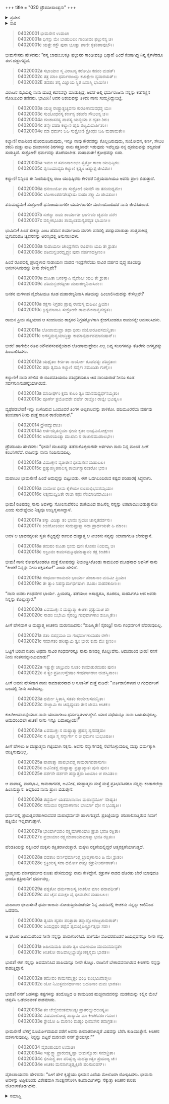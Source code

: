 +++
title = "020 ದ್ರೌಪದೀಸಾಂತ್ವನಃ"
+++

<details><summary>ಪ್ರವೇಶ</summary>


।।   ಓಂ ಓಂ ನಮೋ ನಾರಾಯಣಾಯ।।   ಶ್ರೀ ವೇದವ್ಯಾಸಾಯ ನಮಃ ।।

ಶ್ರೀ ಕೃಷ್ಣದ್ವೈಪಾಯನ ವೇದವ್ಯಾಸ ವಿರಚಿತ  

**ಶ್ರೀ ಮಹಾಭಾರತ**

**ವಿರಾಟ ಪರ್ವ**

**ಕೀಚಕವಧ ಪರ್ವ**

**ಅಧ್ಯಾಯ 20**

</details>


<details><summary>ಸಾರ</summary>

ಭೀಮನು ದ್ರೌಪದಿಯನ್ನು ಸಂತವಿಸುವುದು (1-13). ದ್ರೌಪದಿಯು ಕೀಚಕನನ್ನು ಕೊಲ್ಲು ಎಂದು ಭೀಮನಲ್ಲಿ ಕೇಳಿಕೊಳ್ಳುವುದು (14-34).

</details>


> 04020001 ಭೀಮಸೇನ ಉವಾಚ।  
04020001a ಧಿಗಸ್ತು ಮೇ ಬಾಹುಬಲಂ ಗಾಂಡೀವಂ ಫಲ್ಗುನಸ್ಯ ಚ।  
04020001c ಯತ್ತೇ ರಕ್ತೌ ಪುರಾ ಭೂತ್ವಾ ಪಾಣೀ ಕೃತಕಿಣಾವುಭೌ।।

ಭೀಮಸೇನನು ಹೇಳಿದನು: “ನನ್ನ ಬಾಹುಬಲಕ್ಕೂ ಫಲ್ಗುನನ ಗಾಂಡೀವಕ್ಕೂ ಧಿಕ್ಕಾರ! ಹಿಂದೆ ಕೆಂಪಾಗಿದ್ದ ನಿನ್ನ ಕೈಗಳೆರಡೂ ಈಗ ದಡ್ಡುಗಟ್ಟಿವೆ.

> 04020002a ಸಭಾಯಾಂ ಸ್ಮ ವಿರಾಟಸ್ಯ ಕರೋಮಿ ಕದನಂ ಮಹತ್।  
04020002c ತತ್ರ ಮಾಂ ಧರ್ಮರಾಜಸ್ತು ಕಟಾಕ್ಷೇಣ ನ್ಯವಾರಯತ್।।  
04020002E ತದಹಂ ತಸ್ಯ ವಿಜ್ಞಾಯ ಸ್ಥಿತ ಏವಾಸ್ಮಿ ಭಾಮಿನಿ।।

ವಿರಾಟನ ಸಭೆಯಲ್ಲಿ ನಾನು ದೊಡ್ಡ ಕದನವನ್ನೇ ಮಾಡುತ್ತಿದ್ದೆ. ಆದರೆ ಅಲ್ಲಿ ಧರ್ಮರಾಜನು ನನ್ನನ್ನು ಕಡೆಗಣ್ಣಿನ ನೋಟದಿಂದ ತಡೆದನು. ಭಾಮಿನಿ! ಅವನ ಆಶಯವನ್ನು ತಿಳಿದು ನಾನು ಸುಮ್ಮನಿದ್ದುಬಿಟ್ಟೆ.

> 04020003a ಯಚ್ಚ ರಾಷ್ಟ್ರಾತ್ಪ್ರಚ್ಯವನಂ ಕುರೂಣಾಮವಧಶ್ಚ ಯಃ।  
04020003c ಸುಯೋಧನಸ್ಯ ಕರ್ಣಸ್ಯ ಶಕುನೇಃ ಸೌಬಲಸ್ಯ ಚ।।  
04020004a ದುಃಶಾಸನಸ್ಯ ಪಾಪಸ್ಯ ಯನ್ಮಯಾ ನ ಹೃತಂ ಶಿರಃ।  
04020004c ತನ್ಮೇ ದಹತಿ ಕಲ್ಯಾಣಿ ಹೃದಿ ಶಲ್ಯಮಿವಾರ್ಪಿತಂ।।  
04020004e ಮಾ ಧರ್ಮಂ ಜಹಿ ಸುಶ್ರೋಣಿ ಕ್ರೋಧಂ ಜಹಿ ಮಹಾಮತೇ।।

ಕಲ್ಯಾಣಿ! ನಾಡಿನಿಂದ ಹೊರದೂಡಿರುವುದು, ಇನ್ನೂ ನಾವು ಕೌರವರನ್ನು ಕೊಲ್ಲದಿರುವುದು, ಸುಯೋಧನ, ಕರ್ಣ, ಸೌಬಲ ಶಕುನಿ ಮತ್ತು ಪಾಪಿ ದುಃಶಾಸನನ ಶಿರಗಳನ್ನು ನಾನು ಕತ್ತರಿಸದೇ ಇರುವುದು ಇವೆಲ್ಲವೂ ನನ್ನ ಹೃದಯವನ್ನು ಶಲ್ಯದಂತೆ ಸುಡುತ್ತಿವೆ. ಸುಶ್ರೋಣಿ! ಧರ್ಮವನ್ನು ತೊರೆಯಬೇಡ. ಮಹಾಮತೇ! ಕ್ರೋಧವನ್ನು ಬಿಡು.

> 04020005a ಇಮಂ ಚ ಸಮುಪಾಲಂಭಂ ತ್ವತ್ತೋ ರಾಜಾ ಯುಧಿಷ್ಠಿರಃ।  
04020005c ಶೃಣುಯಾದ್ಯದಿ ಕಲ್ಯಾಣಿ ಕೃತ್ಸ್ನಂ ಜಹ್ಯಾತ್ಸ ಜೀವಿತಂ।।

ಕಲ್ಯಾಣಿ! ನಿನ್ನಿಂದ ಈ ನಿಂದೆಯನ್ನೆಲ್ಲ ರಾಜ ಯುಧಿಷ್ಠಿರನು ಕೇಳಿದರೆ ನಿಶ್ಚಯವಾಗಿಯೂ ಅವನು ಪ್ರಾಣ ಬಿಡುತ್ತಾನೆ.

> 04020006a ಧನಂಜಯೋ ವಾ ಸುಶ್ರೋಣಿ ಯಮೌ ವಾ ತನುಮಧ್ಯಮೇ।  
04020006c ಲೋಕಾಂತರಗತೇಷ್ವೇಷು ನಾಹಂ ಶಕ್ಷ್ಯಾಮಿ ಜೀವಿತುಂ।।

ತನುಮಧ್ಯಮೇ! ಸುಶ್ರೋಣಿ! ಧನಂಜಯನಾಗಲೀ ಯಮಳರಾಗಲೀ ಮರಣಹೊಂದಿದರೆ ನಾನು ಜೀವಿಸಿರಲಾರೆ.

> 04020007a ಸುಕನ್ಯಾ ನಾಮ ಶಾರ್ಯಾತೀ ಭಾರ್ಗವಂ ಚ್ಯವನಂ ವನೇ।  
04020007c ವಲ್ಮೀಕಭೂತಂ ಶಾಮ್ಯಂತಮನ್ವಪದ್ಯತ ಭಾಮಿನೀ।।

ಭಾಮಿನೀ! ಹಿಂದೆ ಸುಕನ್ಯಾ ಎಂಬ ಹೆಸರಿನ ಶರ್ಯಾತಿಯ ಮಗಳು ವನದಲ್ಲಿ ತಪಸ್ಸುಮಾಡುತ್ತಾ ಹುತ್ತವಾಗಿದ್ದ ಭೃಗುವಂಶಜ ಚ್ಯವನನನ್ನು ಅರಣ್ಯದಲ್ಲಿ ಅನುಸರಿಸಿದಳು.

> 04020008a ನಾಡಾಯನೀ ಚೇಂದ್ರಸೇನಾ ರೂಪೇಣ ಯದಿ ತೇ ಶ್ರುತಾ।  
04020008c ಪತಿಮನ್ವಚರದ್ವೃದ್ಧಂ ಪುರಾ ವರ್ಷಸಹಸ್ರಿಣಂ।।

ಹಿಂದೆ ರೂಪದಲ್ಲಿ ಪ್ರಸಿದ್ಧಳಾದ ನಾಡಾಯಣ ವಂಶದ ಇಂದ್ರಸೇನೆಯು ಸಾವಿರ ವರ್ಷದ ವೃದ್ಧ ಪತಿಯನ್ನು ಅನುಸರಿಸಿದುದನ್ನು ನೀನು ಕೇಳಿಲ್ಲವೇ?

> 04020009a ದುಹಿತಾ ಜನಕಸ್ಯಾಪಿ ವೈದೇಹೀ ಯದಿ ತೇ ಶ್ರುತಾ।  
04020009c ಪತಿಮನ್ವಚರತ್ಸೀತಾ ಮಹಾರಣ್ಯನಿವಾಸಿನಂ।।

ಜನಕನ ಮಗಳಾದ ವೈದೇಹಿಯೂ ಕೂಡ ಮಹಾರಣ್ಯನಿವಾಸಿ ಪತಿಯನ್ನು ಹಿಂಬಾಲಿಸಿದುದನ್ನು ಕೇಳಿಲ್ಲವೇ?

> 04020010a ರಕ್ಷಸಾ ನಿಗ್ರಹಂ ಪ್ರಾಪ್ಯ ರಾಮಸ್ಯ ಮಹಿಷೀ ಪ್ರಿಯಾ।  
04020010c ಕ್ಲಿಶ್ಯಮಾನಾಪಿ ಸುಶ್ರೋಣೀ ರಾಮಮೇವಾನ್ವಪದ್ಯತ।।

ರಾಮನ ಪ್ರಿಯ ಪತ್ನಿಯಾದ ಆ ಸುಂದರಿಯು ರಾಕ್ಷಸರ ನಿಗ್ರಹಕ್ಕೊಳಗಾಗಿ ಕ್ಲೇಶಗೊಂಡರೂ ರಾಮನನ್ನೇ ಅನುಸರಿಸಿದಳು.

> 04020011a ಲೋಪಾಮುದ್ರಾ ತಥಾ ಭೀರು ವಯೋರೂಪಸಮನ್ವಿತಾ।  
04020011c ಅಗಸ್ತ್ಯಮನ್ವಯಾದ್ಧಿತ್ವಾ ಕಾಮಾನ್ಸರ್ವಾನಮಾನುಷಾನ್।।

ಭೀರು! ಹಾಗೆಯೇ ರೂಪ ಯೌವನಸಂಪನ್ನೆಯಾದ ಲೋಪಾಮುದ್ರೆಯು ಎಲ್ಲ ದಿವ್ಯ ಸುಖಗಳನ್ನೂ ತೊರೆದು ಅಗಸ್ತ್ಯನನ್ನು ಹಿಂಬಾಲಿಸಿದಳು.

> 04020012a ಯಥೈತಾಃ ಕೀರ್ತಿತಾ ನಾರ್ಯೋ ರೂಪವತ್ಯಃ ಪತಿವ್ರತಾಃ।   
04020012c ತಥಾ ತ್ವಮಪಿ ಕಲ್ಯಾಣಿ ಸರ್ವೈಃ ಸಮುದಿತಾ ಗುಣೈಃ।।

ಕಲ್ಯಾಣೀ! ನಾನು ಹೇಳಿದ ಈ ರೂಪವತಿಯರೂ ಪತಿವ್ರತೆಯರೂ ಆದ ನಾರಿಯರಂತೆ ನೀನೂ ಕೂಡ ಸರ್ವಗುಣಸಂಪನ್ನೆಯಾಗಿರುವೆ.

> 04020013a ಮಾದೀರ್ಘಂ ಕ್ಷಮ ಕಾಲಂ ತ್ವಂ ಮಾಸಮಧ್ಯರ್ಧಸಮ್ಮಿತಂ।  
04020013c ಪೂರ್ಣೇ ತ್ರಯೋದಶೇ ವರ್ಷೇ ರಾಜ್ಞೋ ರಾಜ್ಞೀ ಭವಿಷ್ಯಸಿ।।

ವ್ಯಥೆಪಡಬೇಡ! ಇನ್ನು ಉಳಿದಿರುವ ಒಂದೂವರೆ ತಿಂಗಳ ಅಲ್ಪಕಾಲವನ್ನು ತಾಳಿಕೋ. ಹದಿಮೂರನೆಯ ವರ್ಷವು ತುಂಬಿದಾಗ ನೀನು ಮತ್ತೆ ರಾಜನ ರಾಣಿಯಾಗುವೆ.”

> 04020014 ದ್ರೌಪದ್ಯುವಾಚ।  
04020014a ಆರ್ತಯೈತನ್ಮಯಾ ಭೀಮ ಕೃತಂ ಬಾಷ್ಪವಿಮೋಕ್ಷಣಂ।  
04020014c ಅಪಾರಯಂತ್ಯಾ ದುಃಖಾನಿ ನ ರಾಜಾನಮುಪಾಲಭೇ।।

ದ್ರೌಪದಿಯು ಹೇಳಿದಳು: “ಭೀಮ! ದುಃಖವನ್ನು ತಡೆದುಕೊಳ್ಳಲಾಗದೇ ಆರ್ತಳಾಗಿ ನಾನು ನಿನ್ನ ಮುಂದೆ ಹೀಗೆ ಕಂಬನಿಗರೆದೆ. ರಾಜನನ್ನು ನಾನು ನಿಂದಿಸುವುದಿಲ್ಲ.

> 04020015a ವಿಮುಕ್ತೇನ ವ್ಯತೀತೇನ ಭೀಮಸೇನ ಮಹಾಬಲ।  
04020015c ಪ್ರತ್ಯುಪಸ್ಥಿತಕಾಲಸ್ಯ ಕಾರ್ಯಸ್ಯಾನಂತರೋ ಭವ।।

ಮಹಾಬಲ ಭೀಮಸೇನ! ಹಿಂದೆ ಆದುದ್ದನ್ನು ಬಿಟ್ಟುಬಿಡು. ಈಗ ಒದಗಿಬಂದಿರುವ ಕಷ್ಟದ ಪರಿಹಾರಕ್ಕೆ ಸಿದ್ಧನಾಗು.

> 04020016a ಮಮೇಹ ಭೀಮ ಕೈಕೇಯೀ ರೂಪಾಭಿಭವಶಮ್ಕಯಾ।  
04020016c ನಿತ್ಯಮುದ್ವಿಜತೇ ರಾಜಾ ಕಥಂ ನೇಯಾದಿಮಾಮಿತಿ।।

ಭೀಮ! ರೂಪದಲ್ಲಿ ನಾನು ಅವಳನ್ನು ಸೋಲಿಸುವೆನೆಂಬ ಶಂಕೆಯಿಂದ ರಾಜನೆಲ್ಲಿ ನನ್ನನ್ನು ಲಪಟಾಯಿಸಿಬಿಡುತ್ತಾನೋ ಎಂದು ಸುದೇಷ್ಣೆಯು ನಿತ್ಯವೂ ಉದ್ವಿಗ್ನಳಾಗಿದ್ದಾಳೆ.

> 04020017a ತಸ್ಯಾ ವಿದಿತ್ವಾ ತಂ ಭಾವಂ ಸ್ವಯಂ ಚಾನೃತದರ್ಶನಃ।   
04020017c ಕೀಚಕೋಽಯಂ ಸುದುಷ್ಟಾತ್ಮಾ ಸದಾ ಪ್ರಾರ್ಥಯತೇ ಹಿ ಮಾಂ।।

ಅವಳ ಆ ಭಾವವನ್ನರಿತು ಸ್ವತಃ ಕೆಟ್ಟದ್ದನ್ನೇ ಕಾಣುವ ದುಷ್ಟಾತ್ಮ ಆ ಕೀಚಕನು ನನ್ನನ್ನು ಯಾವಾಗಲೂ ಬೇಡುತ್ತಾನೆ.

> 04020018a ತಮಹಂ ಕುಪಿತಾ ಭೀಮ ಪುನಃ ಕೋಪಂ ನಿಯಮ್ಯ ಚ।  
04020018c ಅಬ್ರುವಂ ಕಾಮಸಮ್ಮೂಢಮಾತ್ಮಾನಂ ರಕ್ಷ ಕೀಚಕ।।

ಭೀಮ! ನಾನು ಕೋಪಗೊಂಡರೂ ಮತ್ತೆ ಕೋಪವನ್ನು ನಿಯಂತ್ರಿಸಿಕೊಂಡು ಕಾಮದಿಂದ ಮೂಢನಾದ ಅವನಿಗೆ ನಾನು “ಕೀಚಕ! ನಿನ್ನನ್ನು ನೀನು ರಕ್ಷಿಸಿಕೋ!” ಎಂದು ಹೇಳಿದೆ.

> 04020019a ಗಂಧರ್ವಾಣಾಮಹಂ ಭಾರ್ಯಾ ಪಂಚಾನಾಂ ಮಹಿಷೀ ಪ್ರಿಯಾ।  
04020019c ತೇ ತ್ವಾಂ ನಿಹನ್ಯುರ್ದುರ್ಧರ್ಷಾಃ ಶೂರಾಃ ಸಾಹಸಕಾರಿಣಃ।।

“ನಾನು ಐವರು ಗಂಧರ್ವರ ಭಾರ್ಯೆ. ಪ್ರಿಯಪತ್ನಿ. ತಡೆಯಲು ಅಸಾಧ್ಯರೂ, ಶೂರರೂ, ಸಾಹಸಿಗಳೂ ಆದ ಅವರು ನಿನ್ನನ್ನು ಕೊಲ್ಲುತ್ತಾರೆ.”

> 04020020a ಏವಮುಕ್ತಃ ಸ ದುಷ್ಟಾತ್ಮಾ ಕೀಚಕಃ ಪ್ರತ್ಯುವಾಚ ಹ।  
04020020c ನಾಹಂ ಬಿಭೇಮಿ ಸೈರಂಧ್ರಿ ಗಂಧರ್ವಾಣಾಂ ಶುಚಿಸ್ಮಿತೇ।।

ಹೀಗೆ ಹೇಳಿದಾಗ ಆ ದುಷ್ಟಾತ್ಮ ಕೀಚಕನು ಮರುನುಡಿದನು: “ಶುಚಿಸ್ಮಿತೇ! ಸೈರಂಧ್ರಿ! ನಾನು ಗಂಧರ್ವರಿಗೆ ಹೆದರುವುದಿಲ್ಲ.

> 04020021a ಶತಂ ಸಹಸ್ರಮಪಿ ವಾ ಗಂಧರ್ವಾಣಾಮಹಂ ರಣೇ।  
04020021c ಸಮಾಗತಂ ಹನಿಷ್ಯಾಮಿ ತ್ವಂ ಭೀರು ಕುರು ಮೇ ಕ್ಷಣಂ।।

ಒಟ್ಟಿಗೆ ಬರುವ ನೂರು ಅಥವಾ ಸಾವಿರ ಗಂಧರ್ವರನ್ನೂ ನಾನು ರಣದಲ್ಲಿ ಕೊಲ್ಲುವೆನು. ಆದುದರಿಂದ ಭೀರು! ನನಗೆ ನೀನು ಸಂತಸವನ್ನುಂಟುಮಾಡು!”

> 04020022a ಇತ್ಯುಕ್ತೇ ಚಾಬ್ರುವಂ ಸೂತಂ ಕಾಮಾತುರಮಹಂ ಪುನಃ।  
04020022c ನ ತ್ವಂ ಪ್ರತಿಬಲಸ್ತೇಷಾಂ ಗಂಧರ್ವಾಣಾಂ ಯಶಸ್ವಿನಾಂ।।

ಹೀಗೆ ಅವನು ಹೇಳಿದಾಗ ನಾನು ಕಾಮಾತುರನಾದ ಆ ಸೂತನಿಗೆ ಮತ್ತೆ ನುಡಿದೆ: “ಕೀರ್ತಿಶಾಲಿಗಳಾದ ಆ ಗಂಧರ್ವರಿಗೆ ಬಲದಲ್ಲಿ ನೀನು ಸಾಟಿಯಲ್ಲ.

> 04020023a ಧರ್ಮೇ ಸ್ಥಿತಾಸ್ಮಿ ಸತತಂ ಕುಲಶೀಲಸಮನ್ವಿತಾ।  
04020023c ನೇಚ್ಛಾಮಿ ಕಂ ಚಿದ್ವಧ್ಯಂತಂ ತೇನ ಜೀವಸಿ ಕೀಚಕ।।

ಕುಲಶೀಲಸಂಪನ್ನೆಯಾದ ನಾನು ಯಾವಾಗಲೂ ಧರ್ಮಸ್ಥಿತಳಾಗಿದ್ದೇನೆ. ಯಾರ ವಧೆಯನ್ನೂ ನಾನು ಬಯಸುವುದಿಲ್ಲ. ಆದುದರಿಂದಲೇ ಕೀಚಕ! ನೀನು ಇನ್ನೂ ಬದುಕಿದ್ದೀಯೆ!”

> 04020024a ಏವಮುಕ್ತಃ ಸ ದುಷ್ಟಾತ್ಮಾ ಪ್ರಹಸ್ಯ ಸ್ವನವತ್ತದಾ।  
04020024c ನ ತಿಷ್ಠತಿ ಸ್ಮ ಸನ್ಮಾರ್ಗೇ ನ ಚ ಧರ್ಮಂ ಬುಭೂಷತಿ।।

ಹೀಗೆ ಹೇಳಲು ಆ ದುಷ್ಟಾತ್ಮನು ಗಟ್ಟಿಯಾಗಿ ನಕ್ಕನು. ಅವನು ಸನ್ಮಾರ್ಗದಲ್ಲಿ ನೆಲೆಗೊಳ್ಳುವುದಿಲ್ಲ ಮತ್ತು ಧರ್ಮಕ್ಕಾಗಿ ಯತ್ನಿಸುವುದಿಲ್ಲ.

> 04020025a ಪಾಪಾತ್ಮಾ ಪಾಪಭಾವಶ್ಚ ಕಾಮರಾಗವಶಾನುಗಃ।  
04020025c ಅವಿನೀತಶ್ಚ ದುಷ್ಟಾತ್ಮಾ ಪ್ರತ್ಯಾಖ್ಯಾತಃ ಪುನಃ ಪುನಃ।  
04020025e ದರ್ಶನೇ ದರ್ಶನೇ ಹನ್ಯಾತ್ತಥಾ ಜಃಯಾಂ ಚ ಜೀವಿತಂ।।

ಆ ಪಾಪಾತ್ಮ, ಪಾಪಭಾವಿ, ಕಾಮರಾಗವಶ, ಅವಿನೀತ, ದುಷ್ಟಾತ್ಮನು ಮತ್ತೆ ಮತ್ತೆ ಪ್ರತಿಭಟಿಸಿದರೂ ನನ್ನನ್ನು ಕಂಡಾಗಲೆಲ್ಲಾ ಹಿಂಸಿಸುತ್ತಾನೆ. ಆದ್ದರಿಂದ ನಾನು ಪ್ರಾಣ ಬಿಡುತ್ತೇನೆ.

> 04020026a ತದ್ಧರ್ಮೇ ಯತಮಾನಾನಾಂ ಮಹಾನ್ಧರ್ಮೋ ನಶಿಷ್ಯತಿ।  
04020026c ಸಮಯಂ ರಕ್ಷಮಾಣಾನಾಂ ಭಾರ್ಯಾ ವೋ ನ ಭವಿಷ್ಯತಿ।।

ಧರ್ಮದಲ್ಲಿ ಪ್ರಯತ್ನಪರರಾಗಿರುವವರ ಮಹಾಧರ್ಮವೇ ಹಾಳಾಗುತ್ತದೆ. ಪ್ರತಿಜ್ಞೆಯನ್ನು ಪರಿಪಾಲಿಸುತ್ತಿರುವ ನಿಮಗೆ ಪತ್ನಿಯೇ ಇಲ್ಲವಾಗುತ್ತಾಳೆ.

> 04020027a ಭಾರ್ಯಾಯಾಂ ರಕ್ಷ್ಯಮಾಣಾಯಾಂ ಪ್ರಜಾ ಭವತಿ ರಕ್ಷಿತಾ।  
04020027c ಪ್ರಜಾಯಾಂ ರಕ್ಷ್ಯಮಾಣಾಯಾಮಾತ್ಮಾ ಭವತಿ ರಕ್ಷಿತಃ।।

ಹೆಂಡತಿಯನ್ನು ರಕ್ಷಿಸಿದರೆ ಮಕ್ಕಳು ರಕ್ಷಿತರಾಗಿರುತ್ತಾರೆ. ಮಕ್ಕಳು ರಕ್ಷಣೆಯಲ್ಲಿದ್ದರೆ ಆತ್ಮರಕ್ಷಣೆಯಾಗುತ್ತದೆ.

> 04020028a ವದತಾಂ ವರ್ಣಧರ್ಮಾಂಶ್ಚ ಬ್ರಾಹ್ಮಣಾನಾಂ ಹಿ ಮೇ ಶ್ರುತಂ।  
04020028c ಕ್ಷತ್ರಿಯಸ್ಯ ಸದಾ ಧರ್ಮೋ ನಾನ್ಯಃ ಶತ್ರುನಿಬರ್ಹಣಾತ್।।

ಬ್ರಾಹ್ಮಣರು ವರ್ಣಧರ್ಮದ ಕುರಿತು ಹೇಳಿದುದನ್ನು ನಾನು ಕೇಳಿದ್ದೇನೆ. ಶತ್ರುಗಳ ನಾಶದ ಹೊರತು ಬೇರೆ ಯಾವುದೂ ಎಂದೂ ಕ್ಷತ್ರಿಯನಿಗೆ ಧರ್ಮವಲ್ಲ.

> 04020029a ಪಶ್ಯತೋ ಧರ್ಮರಾಜಸ್ಯ ಕೀಚಕೋ ಮಾಂ ಪದಾವಧೀತ್।   
04020029c ತವ ಚೈವ ಸಮಕ್ಷಂ ವೈ ಭೀಮಸೇನ ಮಹಾಬಲ।।

ಮಹಾಬಲ ಭೀಮಸೇನ! ಧರ್ಮರಾಜನು ನೋಡುತ್ತಿರುವಂತೆಯೇ ನಿನ್ನ ಎದುರಿನಲ್ಲಿ ಕೀಚಕನು ನನ್ನನ್ನು ಕಾಲಿನಿಂದ ಒದೆದನು.

> 04020030a ತ್ವಯಾ ಹ್ಯಹಂ ಪರಿತ್ರಾತಾ ತಸ್ಮಾದ್ಘೋರಾಜ್ಜಟಾಸುರಾತ್।  
04020030c ಜಯದ್ರಥಂ ತಥೈವ ತ್ವಮಜೈಷೀರ್ಭ್ರಾತೃಭಿಃ ಸಹ।।

ಆ ಘೋರ ಜಟಾಸುರನಿಂದ ನೀನೇ ನನ್ನನ್ನು ಪಾರುಗೊಳಿಸಿದೆ. ಹಾಗೆಯೇ ಸೋದರರೊಡನೆ ಜಯದ್ರಥನನ್ನೂ ನೀನೇ ಗೆದ್ದೆ.

> 04020031a ಜಹೀಮಮಪಿ ಪಾಪಂ ತ್ವಂ ಯೋಽಯಂ ಮಾಮವಮನ್ಯತೇ।  
04020031c ಕೀಚಕೋ ರಾಜವಾಲ್ಲಭ್ಯಾಚ್ಚೋಕಕೃನ್ಮಮ ಭಾರತ।।

ಭಾರತ! ಈಗ ನನ್ನನ್ನು ಅಪಮಾನಿಸಿದ ಪಾಪಿಯನ್ನೂ ನೀನೇ ಕೊಲ್ಲು. ರಾಜನಿಗೆ ಬೇಕಾದವನಾಗಿರುವ ಕೀಚಕನು ನನ್ನನ್ನು ಕಾಡುತ್ತಿದ್ದಾನೆ.

> 04020032a ತಮೇವಂ ಕಾಮಸಮ್ಮತ್ತಂ ಭಿಂಧಿ ಕುಂಭಮಿವಾಶ್ಮನಿ।  
04020032c ಯೋ ನಿಮಿತ್ತಮನರ್ಥಾನಾಂ ಬಹೂನಾಂ ಮಮ ಭಾರತ।।

ಭಾರತ! ನನಗೆ ಬಹಳಷ್ಟು ಕಷ್ಟಗಳನ್ನು ತಂದೊಡ್ಡಿದ ಆ ಕಾಮದಿಂದ ಹುಚ್ಚನಾದವನನ್ನು ಮಡಕೆಯನ್ನು ಕಲ್ಲಿನ ಮೇಲೆ ಚಪ್ಪಳಿಸಿ ಒಡೆಯುವಂತೆ ನಾಶಮಾಡು.

> 04020033a ತಂ ಚೇಜ್ಜೀವಂತಮಾದಿತ್ಯಃ ಪ್ರಾತರಭ್ಯುದಯಿಷ್ಯತಿ।   
04020033c ವಿಷಮಾಲೋಡ್ಯ ಪಾಸ್ಯಾಮಿ ಮಾ ಕೀಚಕವಶಂ ಗಮಂ।।  
04020033e ಶ್ರೇಯೋ ಹಿ ಮರಣಂ ಮಹ್ಯಂ ಭೀಮಸೇನ ತವಾಗ್ರತಃ।।

ಭೀಮಸೇನ! ಬೆಳಿಗ್ಗೆ ಸೂರ್ಯೋದಯದ ವರೆಗೆ ಅವನು ಜೀವಂತನಾಗಿದ್ದರೆ ವಿಷವನ್ನು ಬೆರೆಸಿ ಕುಡಿಯುತ್ತೇನೆ. ಕೀಚಕನ ವಶಳಾಗುವುದಿಲ್ಲ. ನಿನ್ನನ್ನು ಬಿಟ್ಟರೆ ಮರಣವೇ ನನಗೆ ಶ್ರೇಯಸ್ಕರ.””

> 04020034 ವೈಶಂಪಾಯನ ಉವಾಚ।  
04020034a ಇತ್ಯುಕ್ತ್ವಾ ಪ್ರಾರುದತ್ಕೃಷ್ಣಾ ಭೀಮಸ್ಯೋರಃ ಸಮಾಶ್ರಿತಾ।  
04020034c ಭೀಮಶ್ಚ ತಾಂ ಪರಿಷ್ವಜ್ಯ ಮಹತ್ಸಾಂತ್ವಂ ಪ್ರಯುಜ್ಯ ಚ।।  
04020034e ಕೀಚಕಂ ಮನಸಾಗಚ್ಛತ್ಸೃಕ್ಕಿಣೀ ಪರಿಸಂಲಿಹನ್।।

ವೈಶಂಪಾಯನನು ಹೇಳಿದನು: “ಹೀಗೆ ಹೇಳಿ ಕೃಷ್ಣೆಯು ಭೀಮನ ಎದೆಯ ಮೇಲೊರಗಿ ರೋಧಿಸಿದಳು. ಭೀಮನು ಅವಳನ್ನು ಅಪ್ಪಿಕೊಂಡು ವಿಶೇಷವಾಗಿ ಸಾಂತ್ವನಗೊಳಿಸಿ ಕಟವಾಯಿಗಳನ್ನು ನೆಕ್ಕುತ್ತಾ ಕೀಚಕನ ಕುರಿತು ಯೋಚಿಸತೊಡಗಿದನು.


<details><summary>ಸಮಾಪ್ತಿ</summary>


ಇತಿ ಶ್ರೀ ಮಹಾಭಾರತೇ ವಿರಾಟಪರ್ವಣಿ ಕೀಚಕವಧಪರ್ವಣಿ ದ್ರೌಪದೀಸಾಂತ್ವನೇ ವಿಂಶೋಽಧ್ಯಾಯಃ ।  
ಇದು ಶ್ರೀ ಮಹಾಭಾರತದಲ್ಲಿ ವಿರಾಟಪರ್ವದಲ್ಲಿ ಕೀಚಕವಧಪರ್ವದಲ್ಲಿ ದ್ರೌಪದೀಸಾಂತ್ವನದಲ್ಲಿ ಇಪ್ಪತ್ತನೆಯ ಅಧ್ಯಾಯವು.

</details>
